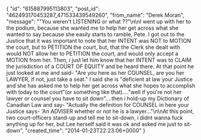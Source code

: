  {
   "id": "615887995113803",
   "post_id": "462493170453287_471533439549260",
   "from_name": "Derek Moran",
   "message": "\"You weren't LISTENING or what ??\"\n\nI went up with her to the podium, because she wanted me to help her get across what she wanted to say because she easily starts to ramble, Pete. I got out to the Justice that it was important to note that her INTENT was NOT to MOTION the court, but to PETITION the court, but, that the Clerk she dealt with would NOT allow her to PETITION the court, and would only accept a MOTION from her. Then, i just let him know that her INTENT was to CLAIM the jurisdiction of a COURT OF EQUITY and be heard there. At that point he just looked at me and said- \"Are you here as her COUNSEL, are you her LAWYER, if not, just take a seat.\" I said she is \"deficient at law your Justice and she has asked me to help her get across what she hopes to accomplish with today to the court\"(or something like that)....\"well if you're not her lawyer or counsel you have to sit down\"....then i hold-up my Dictionary of Canadian Law and say- \"Actually the definition for COUNSEL in here your Justice says- 'An ADVISER whether or not he is a lawyer...\"\n\nAt this point, two court-officers stand-up and tell me to sit-down, i didnt wanna fuck anything up for her, but Lee herself said it was ok and asked me just to sit-down",
   "created_time": "2014-01-23T22:23:06+0000"
 }
